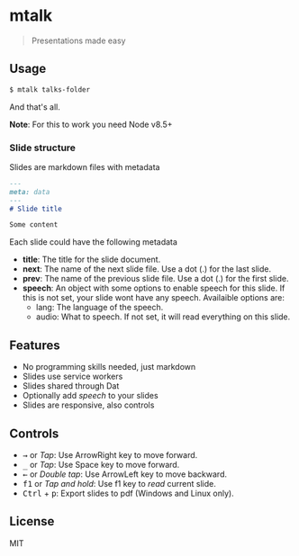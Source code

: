 # mtalk

> Presentations made easy

## Usage
```bash
$ mtalk talks-folder
```

And that's all.

**Note**: For this to work you need Node v8.5+

### Slide structure
Slides are markdown files with metadata

```md
---
meta: data
---
# Slide title

Some content
```

Each slide could have the following metadata

- **title**: The title for the slide document.
- **next**: The name of the next slide file. Use a dot (.) for the last slide.
- **prev**: The name of the previous slide file. Use a dot (.) for the first slide.
- **speech**: An object with some options to enable speech for this slide. If 
this is not set, your slide wont have any speech. Availaible options are:
  - lang: The language of the speech.
  - audio: What to speech. If not set, it will read everything on this slide.

## Features
- No programming skills needed, just markdown
- Slides use service workers
- Slides shared through Dat
- Optionally add _speech_ to your slides
- Slides are responsive, also controls

## Controls
- <kbd>→</kbd> or _Tap_: Use ArrowRight key to move forward.
- <kbd>_</kbd> or _Tap_: Use Space key to move forward.
- <kbd>←</kbd> or _Double tap_: Use ArrowLeft key to move backward.
- <kbd>f1</kbd> or _Tap and hold_: Use f1 key to _read_ current slide.
- <kbd>Ctrl</kbd> + <kbd>p</kbd>: Export slides to pdf (Windows and Linux only).

## License
MIT
